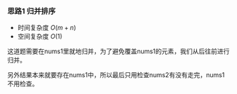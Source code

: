 ### 思路1 归并排序

- 时间复杂度 $O(m + n)$
- 空间复杂度 $O(1)$

这道题需要在nums1里就地归并，为了避免覆盖nums1的元素，我们从后往前进行归并。

另外结果本来就要存在nums1中，所以最后只用检查nums2有没有走完，nums1不用检查。
